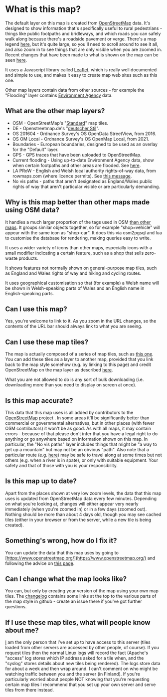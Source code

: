 # What is this map?

The default layer on this map is created from [OpenStreetMap](https://www.openstreetmap.org/about) data.  It's designed to show information that's specifically useful to rural pedestrians - things like public footpaths and bridleways, and which roads you can safely walk along because there's a roadside pavement or verge.  There's a map legend [here](https://map.atownsend.org.uk/maps/map/map.html#zoom=14&lat=-24.99839&lon=135.04956), but it's quite large, so you'll need to scroll around to see it all, and also zoom in to see things that are only visible when you are zoomed in.  Recent changes that have been made to what is shown on the map can be seen [here](https://map.atownsend.org.uk/maps/map/changelog.html).

It uses a Javascript library called [Leaflet](http://leafletjs.com/), which is really well documented and simple to use, and makes it easy to create map web sites such as this one.

Other map layers contain data from other sources - for example the "Flooding" layer contains [Environment Agency](https://check-for-flooding.service.gov.uk/river-and-sea-levels) data.

## What are the other map layers?

* OSM - OpenStreetMap's "[Standard](https://github.com/gravitystorm/openstreetmap-carto)" map tiles.
* DE - Openstreetmap.de's "[deutscher Stil](https://www.openstreetmap.de/germanstyle.html)".
* OS 201604 - Ordnance Survey's OS OpenData StreetView, from 2016.
* OS OM Local - Ordnance Survey's OS OpenMap Local, from 2021.
* Boundaries - European boundaries, designed to be used as an overlay for the "Default" layer.
* GPS - GPS traces that have been uploaded to OpenStreetMap.
* Current flooding - Using up-to-date Environment Agency data, show when certain footpaths and other areas are flooded.  See [here](https://www.openstreetmap.org/user/SomeoneElse/diary/398374).
* LA PRoW - English and Welsh local authority rights-of-way data, from rowmaps.com (where licence permits).  See [this message](https://lists.openstreetmap.org/pipermail/talk-gb/2021-December/028217.html).
* No vis paths - paths that aren't designated as England/Wales public rights of way that aren't particular visible or are particularly demanding.

## Why is this map better than other maps made using OSM data?

It handles a much larger proportion of the tags used in OSM [than other maps](https://taginfo.openstreetmap.org/projects).  It groups similar objects together, so for example "shop=vehicle" will appear with the same icon as "shop-car".  It does this via osm2pgsql and lua to customise the database for rendering, making queries easy to write.

It uses a wider variety of icons than other maps, especially icons with a small modifier indicating a certain feature, such as a shop that sells zero-waste products.

It shows features not normally shown on general-purpose map tiles, such as England and Wales rights of way and hiking and cycling routes.

It uses geographical customisation so that (for example) a Welsh name will be shown in Welsh-speaking parts of Wales and an English name in English-speaking parts.

## Can I use this map?

Yes, you're welcome to link to it.  As you zoom in the URL changes, so the contents of the URL bar should always link to what you are seeing.

## Can I use these map tiles?

The map is actually composed of a series of map tiles, such as [this one](https://map.atownsend.org.uk/hot/13/4070/2627.png).  You can add these tiles as a layer to another map, provided that you link back to the map style somehow (e.g. by linking to this page) and credit OpenStreetMap on the map layer as described [here](https://www.openstreetmap.org/copyright).

What you are not allowed to do is any sort of bulk downloading (i.e. downloading more than you need to display on screen at once).

## Is this map accurate?

This data that this map uses is all added by contributors to the [OpenStreetMap](https://www.openstreetmap.org/) project .  In some areas it'll be significantly better than commercial or governmental alternatives, but in other places (with fewer OSM contributors) it won't be as good.  As with all maps, it may contain errors - because of that please don't infer that you have a legal right to do anything or go anywhere based on information shown on this map.  In particular, the "No vis paths" layer includes things that might be "a way to get up a mountain" but may not be an obvious "path".  Also note that a particular route (e.g. [here](https://map.atownsend.org.uk/maps/map/map.html#zoom=17&lat=54.073544&lon=-2.13134)) may be safe to travel along at some times but not others (e.g. when a river is in spate), or only with suitable equipment.  Your safety and that of those with you is your responsibility.

## Is this map up to date?

Apart from the places shown at very low zoom levels, the data that this map uses is updated from OpenStreetMap data every few minutes.  Depending on what you're looking at, changes will either appear very nearly immediately (when you're zoomed in) or in a few days (zoomed out).  Nothing should be more than about 4 days old, though you may see cached tiles (either in your browser or from the server, while a new tile is being created).

## Something's wrong, how do I fix it?

You can update the data that this map uses by going to [https://www.openstreetmap.org/](https://www.openstreetmap.org/) and following the advice on [this page](https://www.openstreetmap.org/fixthemap).

## Can I change what the map looks like?

You can, but only by creating your version of the map using your own map tiles.  The [changelog](https://map.atownsend.org.uk/maps/map/changelog.html) contains some links at the top to the various parts of the map style in github - create an issue there if you've got further questions.

## If I use these map tiles, what will people know about me?

[I](https://www.openstreetmap.org/user/SomeoneElse) am the only person that I've set up to have access to this server (tiles loaded from other servers are accessed by other people, of course).  If you request tiles then the normal Linux logs will record the fact (Apache's "access" log stores which IP address asked for a tile when, and the "syslog" stores details about new tiles being rendered).  The logs store data for about a week and then wrap around.  I can't comment on who might be watching traffic between you and the server (in Finland).  If you're particularly worried about people NOT knowing that you're requesting certain map tiles I recommend that you set up your own server and serve tiles from there instead.
